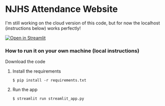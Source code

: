 # NJHS Attendance Website

I'm still working on the cloud version of this code, but for now the localhost (instructions below) works perfectly!

[![Open in Streamlit](https://static.streamlit.io/badges/streamlit_badge_black_white.svg)](https://njhsattendance.streamlit.app/)


### How to run it on your own machine (local instructions)

Download the code

1. Install the requirements

   ```
   $ pip install -r requirements.txt
   ```

2. Run the app

   ```
   $ streamlit run streamlit_app.py
   ```
